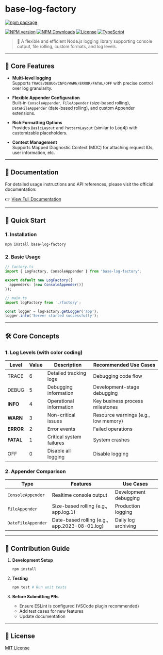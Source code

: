 # base-log-factory

[![npm package](https://nodei.co/npm/base-log-factory.png?downloads=true&downloadRank=true&stars=true)](https://www.npmjs.com/package/base-log-factory)

[![NPM version](https://img.shields.io/npm/v/base-log-factory.svg?style=flat)](https://npmjs.org/package/base-log-factory)
[![NPM Downloads](https://img.shields.io/npm/dm/base-log-factory.svg?style=flat)](https://npmjs.org/package/base-log-factory)
[![License](https://img.shields.io/badge/license-MIT-blue.svg)](LICENSE)
[![TypeScript](https://img.shields.io/badge/lang-TypeScript-007ACC.svg)](https://www.typescriptlang.org/)

> 🚀 A flexible and efficient Node.js logging library supporting console output, file rolling, custom formats, and log levels.

---

## 🌟 Core Features

- **Multi-level logging**  
  Supports `TRACE/DEBUG/INFO/WARN/ERROR/FATAL/OFF` with precise control over log granularity.

- **Flexible Appender Configuration**  
  Built-in `ConsoleAppender`, `FileAppender` (size-based rolling), `DateFileAppender` (date-based rolling), and custom Appender extensions.

- **Rich Formatting Options**  
  Provides `BasicLayout` and `PatternLayout` (similar to Log4j) with customizable placeholders.

- **Context Management**  
  Supports Mapped Diagnostic Context (MDC) for attaching request IDs, user information, etc.

---

## 📅 Documentation

For detailed usage instructions and API references, please visit the official documentation:

👉 [View Full Documentation](https://fengxinming.github.io/base-log-factory/)

---

## 🚀 Quick Start

### 1. Installation
```bash
npm install base-log-factory
```

### 2. Basic Usage
```typescript
// factory.ts
import { LogFactory, ConsoleAppender } from 'base-log-factory';

export default new LogFactory({
  appenders: [new ConsoleAppender()]
});

// main.ts
import logFactory from './factory';

const logger = logFactory.getLogger('app');
logger.info('Server started successfully');
```

---

## 🛠 Core Concepts

### 1. Log Levels (with color coding)
| Level   | Value | Description               | Recommended Use Cases               |
|---------|-------|---------------------------|-------------------------------------|
| TRACE   | 6     | Detailed tracking logs     | Debugging code flow                 |
| DEBUG   | 5     | Debugging information      | Development-stage debugging         |
| **INFO** | 4     | Operational information    | Key business process milestones     |
| **WARN** | 3     | Non-critical issues       | Resource warnings (e.g., low memory)|
| **ERROR** | 2    | Error events               | Failed operations                  |
| **FATAL** | 1    | Critical system failures  | System crashes                     |
| OFF     | 0     | Disable all logging        | Disable logging                    |

### 2. Appender Comparison
| Type               | Features                          | Use Cases                  |
|--------------------|-----------------------------------|---------------------------|
| `ConsoleAppender`  | Realtime console output           | Development debugging     |
| `FileAppender`     | Size-based rolling (e.g., app.log.1)| Production logging        |
| `DateFileAppender` | Date-based rolling (e.g., app.2023-08-01.log)| Daily log archiving    |

---

## 📝 Contribution Guide

1. **Development Setup**  
   ```bash
   npm install
   ```

2. **Testing**  
   ```bash
   npm test # Run unit tests
   ```

3. **Before Submitting PRs**  
   - Ensure ESLint is configured (VSCode plugin recommended)
   - Add test cases for new features
   - Update documentation

---

## 📄 License

[MIT License](LICENSE)
